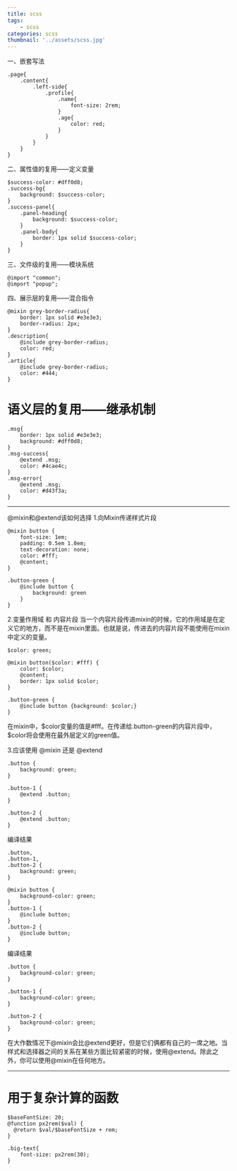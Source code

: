 ```yaml
---
title: scss
tags:
    - scss
categories: scss
thumbnail: '../assets/scss.jpg'
---
```


一、嵌套写法
```
.page{
    .content{
        .left-side{
            .profile{
                .name{
                    font-size: 2rem;
                }
                .age{
                    color: red;
                }
            }
        }
    }
}
```
<!-- more -->
二、属性值的复用——定义变量
```
$success-color: #dff0d8;
.success-bg{
    background: $success-color;
}
.success-panel{
    .panel-heading{
        background: $success-color;
    }
    .panel-body{
        border: 1px solid $success-color;
    }
}
```
三、文件级的复用——模块系统
```
@import "common";
@import "popup";
```
四、展示层的复用——混合指令
```
@mixin grey-border-radius{
    border: 1px solid #e3e3e3;
    border-radius: 2px;
}
.description{
    @include grey-border-radius;
    color: red;
}
.article{
    @include grey-border-radius;
    color: #444;
}
```
# 语义层的复用——继承机制
```
.msg{
    border: 1px solid #e3e3e3;
    background: #dff0d8;
}
.msg-success{
    @extend .msg;
    color: #4cae4c;
}
.msg-error{
    @extend .msg;
    color: #d43f3a;
}
```
--------
@mixin和@extend该如何选择
1.向Mixin传递样式片段
```
@mixin button {  
    font-size: 1em;  
    padding: 0.5em 1.0em;  
    text-decoration: none;  
    color: #fff;  
    @content;  
}

.button-green {  
    @include button {  
        background: green  
    }
}
```
2.变量作用域 和 内容片段
当一个内容片段传进mixin的时候，它的作用域是在定义它的地方，而不是在mixin里面。也就是说，传进去的内容片段不能使用在mixin中定义的变量。

```
$color: green;

@mixin button($color: #fff) {  
    color: $color;  
    @content;  
    border: 1px solid $color;  
}

.button-green {  
    @include button {background: $color;}  
}
```
在mixin中，$color变量的值是#fff。在传递给.button-green的内容片段中，$color将会使用在最外层定义的green值。

3.应该使用 @mixin 还是 @extend
```
.button {  
    background: green;  
}

.button-1 {  
    @extend .button;  
}

.button-2 {  
    @extend .button;  
}
```
编译结果
```
.button, 
.button-1, 
.button-2 {  
    background: green;  
}
```

```
@mixin button {  
    background-color: green;  
}
.button-1 {  
    @include button;  
} 
.button-2 {  
    @include button;  
}
```
编译结果
```
.button {  
    background-color: green;  
}

.button-1 {  
    background-color: green;  
}

.button-2 {  
    background-color: green;  
}
```
在大作数情况下@mixin会比@extend更好，但是它们俩都有自己的一席之地。当样式和选择器之间的关系在某些方面比较紧密的时候，使用@extend。除此之外，你可以使用@mixin在任何地方。

-------
# 用于复杂计算的函数
```
$baseFontSize: 20;
@function px2rem($val) {
  @return $val/$baseFontSize + rem;
}

.big-text{
    font-size: px2rem(30);
}
```